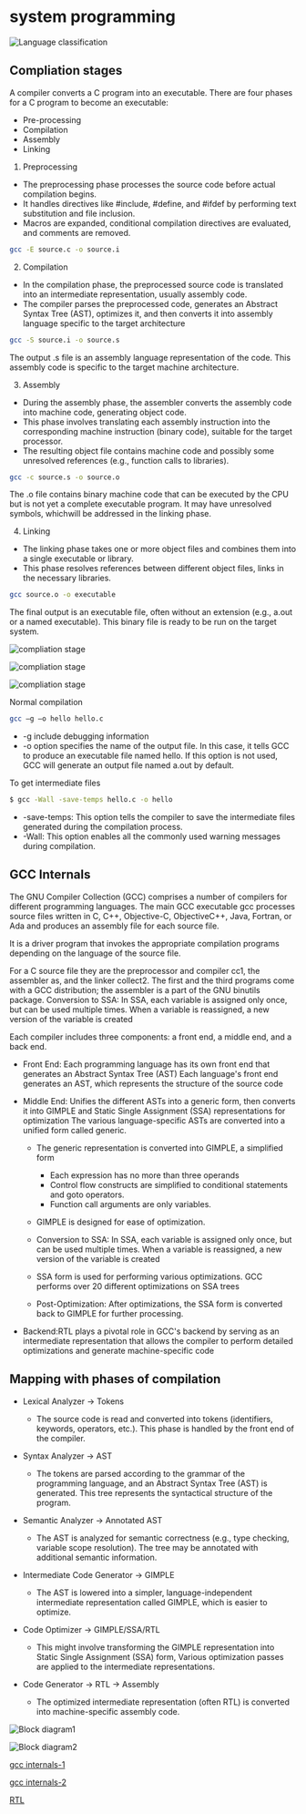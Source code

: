 # system programming

![Language classification](screenshots/Language_calssification.png)

## Compliation stages

A compiler converts a C program into an executable. There are four phases for a C program to become an executable: 

* Pre-processing
* Compilation
* Assembly
* Linking

1. Preprocessing
* The preprocessing phase processes the source code before actual compilation begins. 
* It handles directives like #include, #define, and #ifdef by performing text substitution and file inclusion.
* Macros are expanded, conditional compilation directives are evaluated, and comments are removed.

```sh
gcc -E source.c -o source.i
```

2.  Compilation
* In the compilation phase, the preprocessed source code is translated into an intermediate representation, usually assembly code.
* The compiler parses the preprocessed code, generates an Abstract Syntax Tree (AST), optimizes it, and then converts it into assembly 
language specific to the target architecture

```sh
gcc -S source.i -o source.s
```
The output .s file is an assembly language representation of the code. This assembly code is specific to the target machine architecture.

3. Assembly
* During the assembly phase, the assembler converts the assembly code into machine code, generating object code. 
* This phase involves translating each assembly instruction into the corresponding machine instruction (binary code), suitable for the target processor.
* The resulting object file contains machine code and possibly some unresolved references (e.g., function calls to libraries).

```sh
gcc -c source.s -o source.o
```
The .o file contains binary machine code that can be executed by the CPU but is not yet a complete executable program. It may have unresolved symbols, whichwill be addressed in the linking phase.

4. Linking
* The linking phase takes one or more object files and combines them into a single executable or library. 
* This phase resolves references between different object files, links in the necessary libraries.

```sh
gcc source.o -o executable
```
The final output is an executable file, often without an extension (e.g., a.out or a named executable). This binary file is ready to be run on the target system.


![compliation stage](screenshots/compliation_stage-1.png)

![compliation stage](screenshots/compliation_stag-2.png)

![compliation stage](screenshots/compliation_stag-3.png)



Normal compilation
```sh
gcc –g –o hello hello.c
```
* -g include debugging information
* -o option specifies the name of the output file. In this case, it tells GCC to produce an executable file named hello.
If this option is not used, GCC will generate an output file named a.out by default.


To get intermediate files
```sh
$ gcc -Wall -save-temps hello.c -o hello
```
* -save-temps: This option tells the compiler to save the intermediate files generated during the compilation process.
* -Wall: This option enables all the commonly used warning messages during compilation.

## GCC Internals

The GNU Compiler Collection (GCC) comprises a number of compilers for different programming languages. The main GCC executable gcc processes source files written in C, C++, Objective-C, ObjectiveC++, Java, Fortran, or Ada and produces an assembly file for each source file. 

It is a driver program that invokes the appropriate compilation programs depending on the language of the source file. 

For a C source file they are the preprocessor and compiler cc1, the assembler as, and the linker collect2. The first and the third programs come with a GCC distribution; the assembler is a part of the GNU binutils package. Conversion to SSA: In SSA, each variable is assigned only once, but can be used multiple times. When a variable is reassigned, a new version of the variable is created

Each compiler includes three components: a front end, a middle end, and a back end.

* Front End: Each programming language has its own front end that generates an Abstract Syntax Tree (AST)
Each language's front end generates an AST, which represents the structure of the source code

* Middle End: Unifies the different ASTs into a generic form, then converts it into GIMPLE and Static Single Assignment (SSA) representations for optimization
The various language-specific ASTs are converted into a unified form called generic.
    * The generic representation is converted into GIMPLE, a simplified form
        * Each expression has no more than three operands
        * Control flow constructs are simplified to conditional statements and goto operators.
        * Function call arguments are only variables.

    * GIMPLE is designed for ease of optimization.

    * Conversion to SSA: In SSA, each variable is assigned only once, but can be used multiple times. When a variable is reassigned, a new version of the variable is created

    * SSA form is used for performing various optimizations. GCC performs over 20 different optimizations on SSA trees
    * Post-Optimization: After optimizations, the SSA form is converted back to GIMPLE for further processing.

* Backend:RTL plays a pivotal role in GCC's backend by serving as an intermediate representation that allows the compiler to perform detailed optimizations and generate machine-specific code 

## Mapping with phases of compilation

* Lexical Analyzer → Tokens
    * The source code is read and converted into tokens (identifiers, keywords, operators, etc.). This phase is handled by the front end of the compiler.

* Syntax Analyzer → AST
    * The tokens are parsed according to the grammar of the programming language, and an Abstract Syntax Tree (AST) is generated. This tree represents the syntactical structure of the program.

* Semantic Analyzer → Annotated AST
    * The AST is analyzed for semantic correctness (e.g., type checking, variable scope resolution). The tree may be annotated with additional semantic information.

* Intermediate Code Generator → GIMPLE
    * The AST is lowered into a simpler, language-independent intermediate representation called GIMPLE, which is easier to optimize.

* Code Optimizer → GIMPLE/SSA/RTL
    * This might involve transforming the GIMPLE representation into Static Single Assignment (SSA) form, Various optimization passes are applied to the intermediate representations.

* Code Generator → RTL → Assembly
    * The optimized intermediate representation (often RTL) is converted into machine-specific assembly code.

![Block diagram1](screenshots/gcc-block-diagram-1.png)

![Block diagram2](screenshots/gcc-block-diagram-2.png)

[gcc internals-1](https://bitboom.github.io/2018-10-22/an-overview-of-gcc)

[gcc internals-2](https://gcc-newbies-guide.readthedocs.io/en/latest/diving-into-gcc-internals.html)

[RTL](https://www.cse.iitb.ac.in/~uday/courses/cs715-09/gcc-rtl.pdf)





